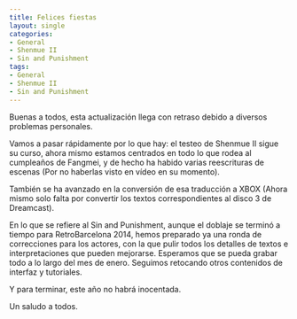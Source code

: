 ```yaml
---
title: Felices fiestas
layout: single
categories:
- General
- Shenmue II
- Sin and Punishment
tags:
- General
- Shenmue II
- Sin and Punishment
---
```

Buenas a todos, esta actualización llega con retraso debido a diversos problemas personales.

Vamos a pasar rápidamente por lo que hay: el testeo de Shenmue II sigue su curso, ahora mismo 
estamos centrados en todo lo que rodea al cumpleaños de Fangmei, y de hecho ha habido varias 
reescrituras de escenas (Por no haberlas visto en vídeo en su momento).

También se ha avanzado en la conversión de esa traducción a XBOX (Ahora mismo solo falta por 
convertir los textos correspondientes al disco 3 de Dreamcast).

En lo que se refiere al Sin and Punishment, aunque el doblaje se terminó a tiempo para 
RetroBarcelona 2014, hemos preparado ya una ronda de correcciones para los actores, con la que 
pulir todos los detalles de textos e interpretaciones que pueden mejorarse. Esperamos que se pueda 
grabar todo a lo largo del mes de enero. Seguimos retocando otros contenidos de interfaz y 
tutoriales.

Y para terminar, este año no habrá inocentada.

Un saludo a todos.

